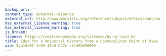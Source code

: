 ```yaml
---
backup_url: ''
content_type: external-resource
external_url: http://www.marxists.org/reference/subject/ethics/kant/universal-history.htm
has_external_licence_warning: true
has_external_license_warning: true
is_broken: ''
license: https://creativecommons.org/licenses/by-nc-sa/4.0/
title: Idea for a Universal History from a Cosmopolitan Point of View
uid: 54a18d52-1e35-47e0-b27e-c4fd5b090900
---
```

